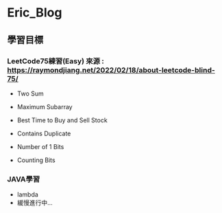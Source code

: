 # Eric_Blog

## 學習目標

### LeetCode75練習(Easy) 來源 : https://raymondjiang.net/2022/02/18/about-leetcode-blind-75/
* Two Sum
* Maximum Subarray

* Best Time to Buy and Sell Stock
* Contains Duplicate
* Number of 1 Bits
* Counting Bits

### JAVA學習
* lambda
* 緩慢進行中...

